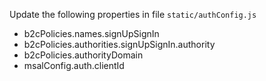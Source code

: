 Update the following properties in file `static/authConfig.js`
  - b2cPolicies.names.signUpSignIn
  - b2cPolicies.authorities.signUpSignIn.authority
  - b2cPolicies.authorityDomain
  - msalConfig.auth.clientId